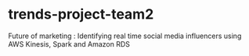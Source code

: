 # trends-project-team2
Future of marketing : Identifying real time social media influencers using AWS Kinesis, Spark and Amazon RDS
